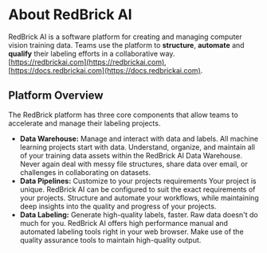 # About RedBrick AI

RedBrick AI is a software platform for creating and managing computer vision training data. Teams use the platform to **structure**, **automate** and **qualify** their labeling efforts in a collaborative way.  
[https://redbrickai.com](https://redbrickai.com), [https://docs.redbrickai.com](https://docs.redbrickai.com). 

## Platform Overview

The RedBrick platform has three core components that allow teams to accelerate and manage their labeling projects.

* **Data Warehouse:** Manage and interact with data and labels.  All machine learning projects start with data. Understand, organize, and maintain all of your training data assets within the RedBrick AI Data Warehouse. Never again deal with messy file structures, share data over email, or challenges in collaborating on datasets.  
* **Data Pipelines:** Customize to your projects requirements  Your project is unique. RedBrick AI can be configured to suit the exact requirements of your projects. Structure and automate your workflows, while maintaining deep insights into the quality and progress of your projects.  
* **Data Labeling:** Generate high-quality labels, faster.   Raw data doesn't do much for you. RedBrick AI offers high performance manual and automated labeling tools right in your web browser. Make use of the quality assurance tools to maintain high-quality output.



